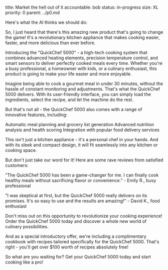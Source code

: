 title: Market the hell out of it
accountable: bob
status: in-progress
size: XL
priority: 0
parent: ../p0.md

Here's what the AI thinks we should do:

So, I just heard that there's this amazing new product that's going to change the game! It's a
revolutionary kitchen appliance that makes cooking easier, faster, and more delicious than ever
before.

Introducing the "QuickChef 5000" - a high-tech cooking system that combines advanced heating
elements, precision temperature control, and smart sensors to deliver perfectly cooked meals every
time. Whether you're a busy professional, a homeowner with kids, or a culinary enthusiast, this
product is going to make your life easier and more enjoyable.

Imagine being able to cook a gourmet meal in under 30 minutes, without the hassle of constant
monitoring and adjustments. That's what the QuickChef 5000 delivers. With its user-friendly
interface, you can simply load the ingredients, select the recipe, and let the machine do the rest.

But that's not all - the QuickChef 5000 also comes with a range of innovative features, including:

Automatic meal planning and grocery list generation Advanced nutrition analysis and health scoring
Integration with popular food delivery services

This isn't just a kitchen appliance - it's a personal chef in your hands. And with its sleek and
compact design, it will fit seamlessly into any kitchen or cooking space.

But don't just take our word for it! Here are some rave reviews from satisfied customers:

"The QuickChef 5000 has been a game-changer for me. I can finally cook healthy meals without
sacrificing flavor or convenience." - Emily R., busy professional

"I was skeptical at first, but the QuickChef 5000 really delivers on its promises. It's so easy to
use and the results are amazing!" - David K., food enthusiast

Don't miss out on this opportunity to revolutionize your cooking experience! Order the QuickChef
5000 today and discover a whole new world of culinary possibilities.

And as a special introductory offer, we're including a complimentary cookbook with recipes tailored
specifically for the QuickChef 5000. That's right - you'll get over $100 worth of recipes absolutely
free!

So what are you waiting for? Get your QuickChef 5000 today and start cooking like a pro!
